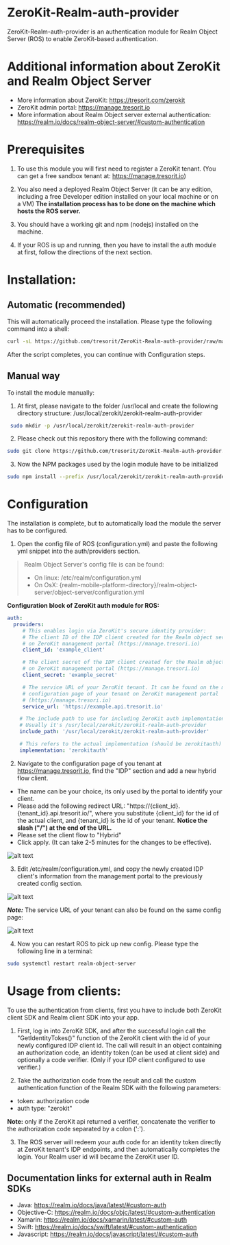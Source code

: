 # ZeroKit-Realm-auth-provider
ZeroKit-Realm-auth-provider is an authentication module for Realm Object Server (ROS) to enable ZeroKit-based authentication.

# Additional information about ZeroKit and Realm Object Server
* More information about ZeroKit: https://tresorit.com/zerokit
* ZeroKit admin portal: https://manage.tresorit.io
* More information about Realm Object server external authentication: https://realm.io/docs/realm-object-server/#custom-authentication

# Prerequisites
1. To use this module you will first need to register a ZeroKit tenant. (You can get a free sandbox tenant at: https://manage.tresorit.io)

2. You also need a deployed Realm Object Server (it can be any edition, including a free Developer edition installed on your local machine or on a VM)
**The installation process has to be done on the machine which hosts the ROS server.**

3. You should have a working git and npm (nodejs) installed on the machine.

4. If your ROS is up and running, then you have to install the auth module at first, follow the directions of the next section.

# Installation:

## Automatic (recommended)
This will automatically proceed the installation. Please type the following command into a shell:

```bash
curl -sL https://github.com/tresorit/ZeroKit-Realm-auth-provider/raw/master/zerokitauth.install.sh | sudo -E bash -
```

After the script completes, you can continue with Configuration steps.
  
## Manual way
To install the module manually:

1. At first, please navigate to the folder /usr/local and create the following directory structure: /usr/local/zerokit/zerokit-realm-auth-provider

  ```bash
   sudo mkdir -p /usr/local/zerokit/zerokit-realm-auth-provider
   ```

2. Please check out this repository there with the following command:

  ```bash
  sudo git clone https://github.com/tresorit/ZeroKit-Realm-auth-provider.git /usr/local/zerokit/zerokit-realm-auth-provider
  ```
  
3. Now the NPM packages used by the login module have to be initialized
  ```bash
 sudo npm install --prefix /usr/local/zerokit/zerokit-realm-auth-provider
  ```

# Configuration
The installation is complete, but to automatically load the module the server has to be configured.

1.  Open the config file of ROS (configuration.yml) and paste the following yml snippet into the auth/providers section.

  > Realm Object Server's config file is can be found:
  >   - On linux: /etc/realm/configuration.yml
  >   - On OsX:   {realm-mobile-platform-directory}/realm-object-server/object-server/configuration.yml

  **Configuration block of ZeroKit auth module for ROS:**
  ```yml
  auth:
    providers:
       # This enables login via ZeroKit's secure identity provider:
       # The client ID of the IDP client created for the Realm object server
       # on ZeroKit management portal (https://manage.tresori.io)
       client_id: 'example_client'
  
       # The client secret of the IDP client created for the Realm object server
       # on ZeroKit management portal (https://manage.tresori.io)
       client_secret: 'example_secret'
  
       # The service URL of your ZeroKit tenant. It can be found on the main
       # configuration page of your tenant on ZeroKit management portal
       # (https://manage.tresori.io)
       service_url: 'https://example.api.tresorit.io'

      # The include path to use for including ZeroKit auth implementation.
      # Usually it's /usr/local/zerokit/zerokit-realm-auth-provider
      include_path: '/usr/local/zerokit/zerokit-realm-auth-provider'

      # This refers to the actual implementation (should be zerokitauth)
      implementation: 'zerokitauth'
  ```

2. Navigate to the configuration page of you tenant at https://manage.tresorit.io, find the "IDP" section and add a new hybrid flow client.
  * The name can be your choice, its only used by the portal to identify your client.
  * Please add the following redirect URL: "https://{client_id}.{tenant_id}.api.tresorit.io/", where you substitute {client_id} for the id of the actual client, and {tenant_id} is the id of your tenant.
     **Notice the slash ("/") at the end of the URL.**
  * Please set the client flow to "Hybrid"
  * Click apply. (It can take 2-5 minutes for the changes to be effective).

  ![alt text](https://github.com/tresorit/ZeroKit-Realm-auth-provider/raw/master/images/zerokit_realm_idp_client.png "Example IDP config")

3. Edit /etc/realm/configuration.yml, and copy the newly created IDP client's information from the management portal to the previously created config section. 

  ![alt text](https://github.com/tresorit/ZeroKit-Realm-auth-provider/raw/master/images/zerokit_realm_auth_config.png "Example auth config")

  ***Note:*** The service URL of your tenant can also be found on the same config page:
  
  ![alt text](https://github.com/tresorit/ZeroKit-Realm-auth-provider/raw/master/images/zerokit_realm_service_url.png "Example auth config")

4. Now you can restart ROS to pick up new config. Please type the following line in a terminal:

```bash
sudo systemctl restart realm-object-server
```

# Usage from clients:
To use the authentication from clients, first you have to include both ZeroKit client SDK and Realm client SDK into your app.

1. First, log in into ZeroKit SDK, and after the successful login call the "GetIdentityTokes()" function of the ZeroKit client with the id of your newly configured IDP client id. The call will result in an object containing an authorization code, an identity token (can be used at client side) and optionally a code verifier. (Only if your IDP client configured to use verifier.)

2. Take the authorization code from the result and call the custom authentication function of the Realm SDK with the following parameters:
  * token: authorization code
  * auth type: "zerokit"

  **Note:** only if the ZeroKit api returned a verifier, concatenate the verifier to the authorization code separated by a colon (':').

3. The ROS server will redeem your auth code for an identity token directly at ZeroKit tenant's IDP endpoints, and then automatically completes the login. Your Realm user id will became the ZeroKit user ID.


## Documentation links for external auth in Realm SDKs
* Java: https://realm.io/docs/java/latest/#custom-auth
* Objective-C: https://realm.io/docs/objc/latest/#custom-authentication
* Xamarin: https://realm.io/docs/xamarin/latest/#custom-auth
* Swift: https://realm.io/docs/swift/latest/#custom-authentication
* Javascript: https://realm.io/docs/javascript/latest/#custom-auth